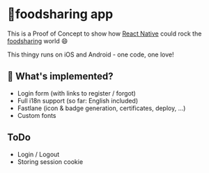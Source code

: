 # 🍴foodsharing app

This is a Proof of Concept to show how [React Native](https://github.com/facebook/react-native) could rock the [foodsharing](https://foodsharing.de) world :smile:

This thingy runs on iOS and Android - one code, one love!


## 🎉 What's implemented?

* Login form (with links to register / forgot)
* Full i18n support (so far: English included)
* Fastlane (icon & badge generation, certificates, deploy, ...)
* Custom fonts

## ToDo

* Login / Logout
* Storing session cookie

